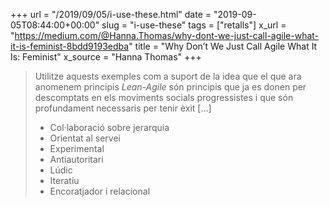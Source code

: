 +++
url = "/2019/09/05/i-use-these.html"
date = "2019-09-05T08:44:00+00:00"
slug = "i-use-these"
tags = ["retalls"]
x_url = "https://medium.com/@Hanna.Thomas/why-dont-we-just-call-agile-what-it-is-feminist-8bdd9193edba"
title = "Why Don’t We Just Call Agile What It Is: Feminist"
x_source = "Hanna Thomas"
+++

> Utilitze aquests exemples com a suport de la idea que el que ara anomenem principis *Lean-Agile* són principis que ja es donen per descomptats en els moviments socials progressistes i que són profundament necessaris per tenir èxit […]
>
> - Col·laboració sobre jerarquia
> - Orientat al servei
> - Experimental
> - Antiautoritari
> - Lúdic
> - Iteratiu
> - Encoratjador i relacional

